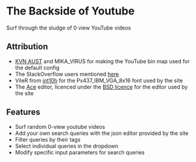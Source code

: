 # The Backside of Youtube
Surf through the sludge of 0 view YouTube videos

## Attribution
- [KVN AUST](https://www.youtube.com/@KVNAUST) and MIKA_VIRUS for making the YouTube bin map used for the default config
- The StackOverflow users mentioned [here](https://github.com/Woukie/backside_of_youtube/blob/aefcbd09275df1c7c0bc3012cd1d1a757d32fd23/components.js)
- VileR from [int10h](https://int10h.org/) for the Px437_IBM_VGA_8x16 font used by the site
- The [Ace](https://github.com/ajaxorg/ace) editor, licenced under the [BSD licence](https://github.com/ajaxorg/ace/blob/6afb0480c3c58b04b5bd9a1585fdda73c904e6f3/LICENSE) for the editor used by the site

## Features
- Surf random 0-view youtube videos
- Add your own search queries with the json editor provided by the site
- Filter queries by their tags
- Select individual queries in the dropdown
- Modify specific input parameters for search queries
